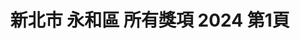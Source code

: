 ---
title: "新北市 永和區 所有獎項 2024 第1頁"
description: "新北市 永和區 所有獎項 2024 獲獎餐廳 第1頁"
keywords:
  - 美食競賽
  - 台灣美食
  - 美食精選
datePublished: "2025-06-30"
dateModified: "2025-07-04"
city: "新北市"
district: "永和區"
award: "所有獎項"
year: "2024"
page: 1
count: 6

restaurants:
  - name: "三分俗氣"
    city: "新北市"
    district: "永和區"
    address: "新北市永和區國光路49巷8號"
    phone: "0222311103"
    geo: "25.00794107137686, 121.5190383341171"
    link: "新北市/永和區/三分俗氣"
    google_map: "https://maps.app.goo.gl/HGWEEUyJ9Z91zQtX7"
    footinder: "https://footinder.com.tw/%e6%96%b0%e5%8c%97%e5%b8%82%e6%b0%b8%e5%92%8c%e5%8d%80/12941/"
    award:
    - name: "500盤"
      year: "2024"
  - name: "成銘月亮蝦餅"
    city: "新北市"
    district: "永和區"
    address: "新北市永和區保平路18巷2號"
    phone: "0979888215"
    geo: "25.00835352193154, 121.51146774306527"
    link: "新北市/永和區/成銘月亮蝦餅"
    google_map: "https://maps.app.goo.gl/6JugaaFyeRSPZ2uu5"
    footinder: "https://footinder.com.tw/%E6%96%B0%E5%8C%97%E5%B8%82%E6%B0%B8%E5%92%8C%E5%8D%80/362039/"
    award:
    - name: "夜市王"
      year: "2024"
  - name: "東石蚵仔煎"
    city: "新北市"
    district: "永和區"
    address: "新北市永和區永平路159號"
    phone: ""
    geo: "25.00865557804342, 121.51078620570179"
    link: "新北市/永和區/東石蚵仔煎"
    google_map: "https://maps.app.goo.gl/HtU31fXjZG3p5Qqi6"
    footinder: "https://footinder.com.tw/%E6%96%B0%E5%8C%97%E5%B8%82%E6%B0%B8%E5%92%8C%E5%8D%80/362045/"
    award:
    - name: "夜市王"
      year: "2024"
  - name: "方家園臭豆腐"
    city: "新北市"
    district: "永和區"
    address: "新北市永和區永平路26號"
    phone: "0222319922"
    geo: "25.008913667984267, 121.51328997827133"
    link: "新北市/永和區/方家園臭豆腐"
    google_map: "https://maps.app.goo.gl/bS8PTyzoeAxGKuGo7"
    footinder: "https://footinder.com.tw/%E6%96%B0%E5%8C%97%E5%B8%82%E6%B0%B8%E5%92%8C%E5%8D%80/362067/"
    award:
    - name: "夜市王"
      year: "2024"
  - name: "小鹿梅花糕樂華店"
    city: "新北市"
    district: "永和區"
    address: "新北市永和區永平路84號號前"
    phone: ""
    geo: "25.008618098237566, 121.51218146612096"
    link: "新北市/永和區/小鹿梅花糕樂華店"
    google_map: "https://maps.app.goo.gl/kF8x3pASPzvGhKxTA"
    footinder: "https://footinder.com.tw/%E6%96%B0%E5%8C%97%E5%B8%82%E6%B0%B8%E5%92%8C%E5%8D%80/362069/"
    award:
    - name: "夜市王"
      year: "2024"
  - name: "阿泰鐵板燒/牛排"
    city: "新北市"
    district: "永和區"
    address: "新北市永和區保平路18巷21號"
    phone: "0286603456"
    geo: "25.00797063502691, 121.51187453749408"
    link: "新北市/永和區/阿泰鐵板燒_牛排"
    google_map: "https://maps.app.goo.gl/qSCPEnuUdzWHTxW19"
    footinder: "https://footinder.com.tw/%e6%96%b0%e5%8c%97%e5%b8%82%e6%b0%b8%e5%92%8c%e5%8d%80/7425/"
    award:
    - name: "夜市王"
      year: "2024"
---